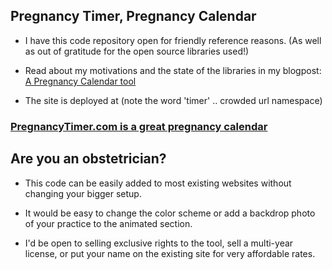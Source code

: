 ## Pregnancy Timer, Pregnancy Calendar

- I have this code repository open for friendly reference reasons. (As well as out of gratitude for the open source libraries used!)

-  Read about my motivations and the state of the libraries in my blogpost: [A Pregnancy Calendar tool](http://tomnorian.com/websites/pregnancy-calendar.html)

- The site is deployed at (note the word 'timer' .. crowded url namespace)

### [PregnancyTimer.com is a great pregnancy calendar](http://pregnancytimer.com)

## Are you an obstetrician? 

- This code can be easily added to most existing websites without changing your bigger setup.

- It would be easy to change the color scheme or add a backdrop photo of your practice to the animated section.

- I'd be open to selling exclusive rights to the tool, sell a multi-year license, or put your name on the existing site for very affordable rates.